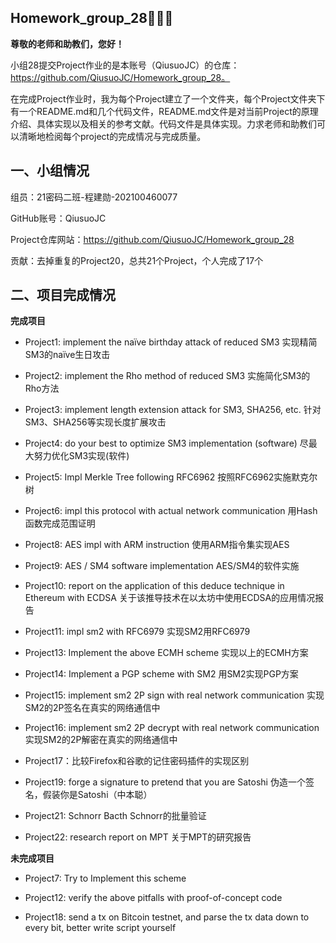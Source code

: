 **Homework_group_28**👋👋👋
-
**尊敬的老师和助教们，您好！**

小组28提交Project作业的是本账号（QiusuoJC）的仓库：https://github.com/QiusuoJC/Homework_group_28。

在完成Project作业时，我为每个Project建立了一个文件夹，每个Project文件夹下有一个README.md和几个代码文件，README.md文件是对当前Project的原理介绍、具体实现以及相关的参考文献。代码文件是具体实现。力求老师和助教们可以清晰地检阅每个project的完成情况与完成质量。

**一、小组情况**
-
组员：21密码二班-程建勋-202100460077

GitHub账号：QiusuoJC

Project仓库网站：https://github.com/QiusuoJC/Homework_group_28

贡献：去掉重复的Project20，总共21个Project，个人完成了17个

**二、项目完成情况**
-
**完成项目**

* Project1: implement the naïve birthday attack of reduced SM3
  实现精简SM3的naïve生日攻击

* Project2: implement the Rho method of reduced SM3
  实施简化SM3的Rho方法
  
* Project3: implement length extension attack for SM3, SHA256, etc.
  针对SM3、SHA256等实现长度扩展攻击
  
* Project4: do your best to optimize SM3 implementation (software)
  尽最大努力优化SM3实现(软件)
  
* Project5: Impl Merkle Tree following RFC6962
  按照RFC6962实施默克尔树
  
* Project6: impl this protocol with actual network communication
  用Hash函数完成范围证明

* Project8: AES impl with ARM instruction
  使用ARM指令集实现AES
  
* Project9: AES / SM4 software implementation
  AES/SM4的软件实施
  
* Project10: report on the application of this deduce technique in Ethereum with ECDSA
  关于该推导技术在以太坊中使用ECDSA的应用情况报告
  
* Project11: impl sm2 with RFC6979
  实现SM2用RFC6979
  
* Project13: Implement the above ECMH scheme
  实现以上的ECMH方案
  
* Project14: Implement a PGP scheme with SM2
  用SM2实现PGP方案
  
* Project15: implement sm2 2P sign with real network communication
  实现SM2的2P签名在真实的网络通信中
  
* Project16: implement sm2 2P decrypt with real network communication
  实现SM2的2P解密在真实的网络通信中
  
* Project17：比较Firefox和谷歌的记住密码插件的实现区别

* Project19: forge a signature to pretend that you are Satoshi
  伪造一个签名，假装你是Satoshi（中本聪）
  
* Project21: Schnorr Bacth
  Schnorr的批量验证
  
* Project22: research report on MPT
  关于MPT的研究报告

**未完成项目**

* Project7: Try to Implement this scheme

* Project12: verify the above pitfalls with proof-of-concept code

* Project18: send a tx on Bitcoin testnet, and parse the tx data down to every bit, better write script yourself
